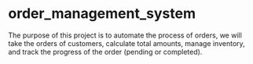# order_management_system
The purpose of this project is to automate the process of orders, we will take the orders of customers, calculate total amounts, manage inventory, and track the progress of the order (pending or completed). 
